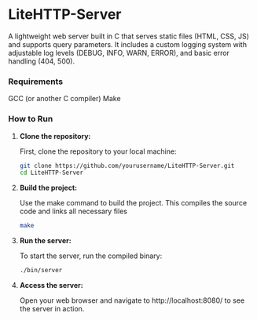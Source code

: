# LiteHTTP-Server
A lightweight web server built in C that serves static files (HTML, CSS, JS) and supports query parameters. It includes a custom logging system with adjustable log levels (DEBUG, INFO, WARN, ERROR), and basic error handling (404, 500).

### Requirements
GCC (or another C compiler)
Make

### How to Run

1. **Clone the repository:**

   First, clone the repository to your local machine:
   ```bash
   git clone https://github.com/yourusername/LiteHTTP-Server.git
   cd LiteHTTP-Server
    ```
2. **Build the project:**

   Use the make command to build the project. This compiles the source code and links all necessary files
   ```bash
   make
    ```
3. **Run the server:**

   To start the server, run the compiled binary:
   ```bash
   ./bin/server
    ```
4. **Access the server:**

   Open your web browser and navigate to http://localhost:8080/ to see the server in action.
